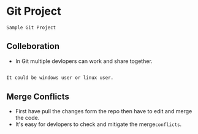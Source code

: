 # Git Project
~~~
Sample Git Project
~~~

## Colleboration

- In Git multiple devlopers can work and share together.

```bash

It could be windows user or linux user.

```

## Merge Conflicts

- First have pull the changes form the repo then have to edit and merge the code.
- It's easy for devlopers to check and mitigate the merge`conflicts`.
